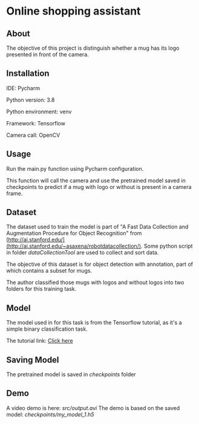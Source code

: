 # Online shopping assistant

## About

The objective of this project is distinguish whether 
a mug has its logo presented in front of the camera.

## Installation
IDE: Pycharm

Python version: 3.8

Python environment: venv

Framework: Tensorflow

Camera call: OpenCV

## Usage
Run the main.py function using Pycharm configuration.

This function will call the camera and use the pretrained model saved
in checkpoints to predict if a mug with logo or without is present
in a camera frame. 

## Dataset
The dataset used to train the model is part of 
"A Fast Data Collection and Augmentation Procedure for Object Recognition"
from [http://ai.stanford.edu/](http://ai.stanford.edu/~asaxena/robotdatacollection/).
Some python script in folder *dataCollectionTool* are used to collect and sort data.

The objective of this dataset is for object detection with annotation,
part of which contains a subset for mugs.

The author classified those mugs with logos and without logos into two folders for this training task.

## Model
The model used in for this task 
is from the Tensorflow tutorial, 
as it's a simple binary classification task.

The tutorial link: [Click here](https://www.tensorflow.org/tutorials/images/classification)

## Saving Model 
The pretrained model is saved in *checkpoints* folder

## Demo
A video demo is here: *src/output.avi*
The demo is based on the saved model: *checkpoints/my_model_1.h5*


